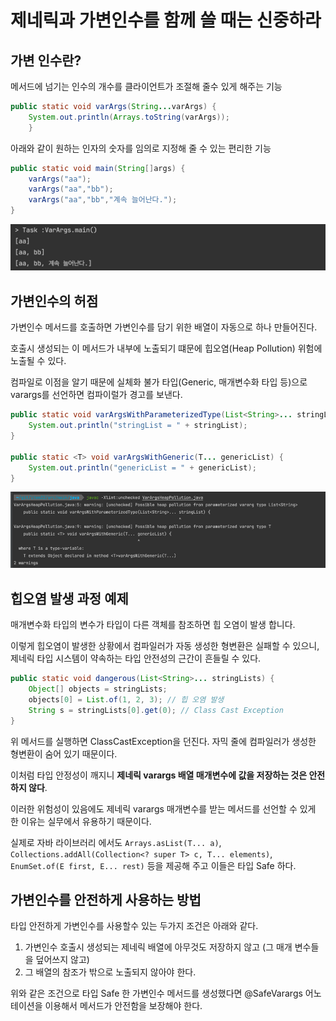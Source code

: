 # 제네릭과 가변인수를 함께 쓸 때는 신중하라

## 가변 인수란?

메서드에 넘기는 인수의 개수를 클라이언트가 조절해 줄수 있게 해주는 기능

```java
public static void varArgs(String...varArgs) {
    System.out.println(Arrays.toString(varArgs));
    }
```

아래와 같이 원하는 인자의 숫자를 임의로 지정해 줄 수 있는 편리한 기능
```java
public static void main(String[]args) {
    varArgs("aa");
    varArgs("aa","bb");
    varArgs("aa","bb","계속 늘어난다.");
}
```
![img.png](img.png)

## 가변인수의 허점

가변인수 메서드를 호출하면 가변인수를 담기 위한 배열이 자동으로 하나 만들어진다.

호출시 생성되는 이 메서드가 내부에 노출되기 떄문에 힙오염(Heap Pollution) 위험에 노출될 수 있다.

컴파일로 이점을 알기 때문에 실체화 불가 타입(Generic, 매개변수화 타입 등)으로 varargs를 선언하면 컴파이럴가 경고를 보낸다.

```java
public static void varArgsWithParameterizedType(List<String>... stringList) {
    System.out.println("stringList = " + stringList);
}

public static <T> void varArgsWithGeneric(T... genericList) {
    System.out.println("genericList = " + genericList);
}
```
![img_1.png](img_1.png)

## 힙오염 발생 과정 예제
매개변수화 타입의 변수가 타입이 다른 객체를 참조하면 힙 오염이 발생 합니다.

이렇게 힙오염이 발생한 상황에서 컴파일러가 자동 생성한 형변환은 실패할 수 있으니, 제네릭 타입 시스템이 약속하는 타입 안전성의 근간이 흔들릴 수 있다.

```java
public static void dangerous(List<String>... stringLists) {
    Object[] objects = stringLists;
    objects[0] = List.of(1, 2, 3); // 힙 오염 발생
    String s = stringLists[0].get(0); // Class Cast Exception
}
```
위 메서드를 실행하면 ClassCastException을 던진다. 자믹 줄에 컴파일러가 생성한 형변환이 숨어 있기 때문이다.

이처럼 타입 안정성이 깨지니 **제네릭 varargs 배열 매개변수에 값을 저장하는 것은 안전하지 않다**.

이러한 위험성이 있음에도 제네릭 varargs 매개변수를 받는 메서드를 선언할 수 있게 한 이유는 실무에서 유용하기 때문이다.

실제로 자바 라이브러리 에서도 `Arrays.asList(T... a)`, `Collections.addAll(Collection<? super T> c, T... elements)`, `EnumSet.of(E first, E... rest)` 등을 제공해 주고 이들은 타입 Safe 하다.

## 가변인수를 안전하게 사용하는 방법
타입 안전하게 가변인수를 사용할수 있는 두가지 조건은 아래와 같다.
1. 가변인수 호출시 생성되는 제네릭 배열에 아무것도 저장하지 않고 (그 매개 변수들을 덮어쓰지 않고)
2. 그 배열의 참조가 밖으로 노출되지 않아야 한다.

위와 같은 조건으로 타입 Safe 한 가변인수 메서드를 생성했다면 @SafeVarargs 어노테이션을 이용해서 메서드가 안전함을 보장해야 한다.

